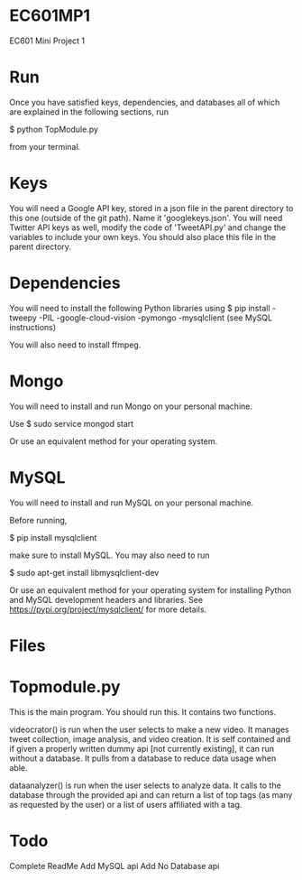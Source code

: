 # EC601MP1
EC601 Mini Project 1

# Run

Once you have satisfied keys, dependencies, and databases all of which are explained in the following sections, run 

$ python TopModule.py

from your terminal.

# Keys
You will need a Google API key, stored in a json file in the parent directory to this one (outside of the git path). Name it 'googlekeys.json'.
You will need Twitter API keys as well, modify the code of 'TweetAPI.py' and change the variables to include your own keys. You should also place this file in the parent directory.

# Dependencies
You will need to install the following Python libraries using $ pip install
-tweepy
-PIL
-google-cloud-vision
-pymongo
-mysqlclient (see MySQL instructions)

You will also need to install ffmpeg.

# Mongo
You will need to install and run Mongo on your personal machine.

Use $ sudo service mongod start 

Or use an equivalent method for your operating system.

# MySQL
You will need to install and run MySQL on your personal machine.

Before running, 

$ pip install mysqlclient

make sure to install MySQL. You may also need to run 

$ sudo apt-get install libmysqlclient-dev

Or use an equivalent method for your operating system for installing Python and MySQL development headers and libraries. See https://pypi.org/project/mysqlclient/ for more details.

# Files

# Topmodule.py

This is the main program. You should run this. It contains two functions. 

videocrator() is run when the user selects to make a new video. It manages tweet collection, image analysis, and video creation. It is self contained and if given a properly written dummy api [not currently existing], it can run without a database. It pulls from a database to reduce data usage when able.

dataanalyzer() is run when the user selects to analyze data. It calls to the database through the provided api and can return a list of top tags (as many as requested by the user) or a list of users affiliated with a tag.

# Todo
Complete ReadMe
Add MySQL api
Add No Database api

